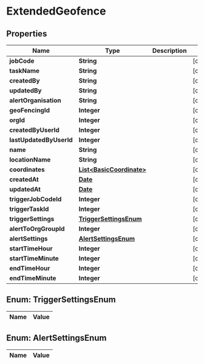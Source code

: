 

# ExtendedGeofence

## Properties

Name | Type | Description | Notes
------------ | ------------- | ------------- | -------------
**jobCode** | **String** |  |  [optional]
**taskName** | **String** |  |  [optional]
**createdBy** | **String** |  |  [optional]
**updatedBy** | **String** |  |  [optional]
**alertOrganisation** | **String** |  |  [optional]
**geoFencingId** | **Integer** |  |  [optional]
**orgId** | **Integer** |  |  [optional]
**createdByUserId** | **Integer** |  |  [optional]
**lastUpdatedByUserId** | **Integer** |  |  [optional]
**name** | **String** |  |  [optional]
**locationName** | **String** |  |  [optional]
**coordinates** | [**List&lt;BasicCoordinate&gt;**](BasicCoordinate.md) |  |  [optional]
**createdAt** | [**Date**](Date.md) |  |  [optional]
**updatedAt** | [**Date**](Date.md) |  |  [optional]
**triggerJobCodeId** | **Integer** |  |  [optional]
**triggerTaskId** | **Integer** |  |  [optional]
**triggerSettings** | [**TriggerSettingsEnum**](#TriggerSettingsEnum) |  |  [optional]
**alertToOrgGroupId** | **Integer** |  |  [optional]
**alertSettings** | [**AlertSettingsEnum**](#AlertSettingsEnum) |  |  [optional]
**startTimeHour** | **Integer** |  |  [optional]
**startTimeMinute** | **Integer** |  |  [optional]
**endTimeHour** | **Integer** |  |  [optional]
**endTimeMinute** | **Integer** |  |  [optional]


## Enum: TriggerSettingsEnum

Name | Value
---- | -----


## Enum: AlertSettingsEnum

Name | Value
---- | -----




